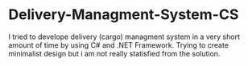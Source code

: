 # Delivery-Managment-System-CS
I tried to develope delivery (cargo) managment system in a very short amount of time by using C# and .NET Framework.
Trying to create minimalist design but i am not really statisfied from the solution.

